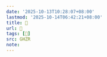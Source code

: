 ```yaml
---
date: '2025-10-13T10:28:07+08:00'
lastmod: '2025-10-14T06:42:21+08:00'
title: 􄪿
url: 􄪿
tags: [𥻦]
src: GHZR
note:
---
```

